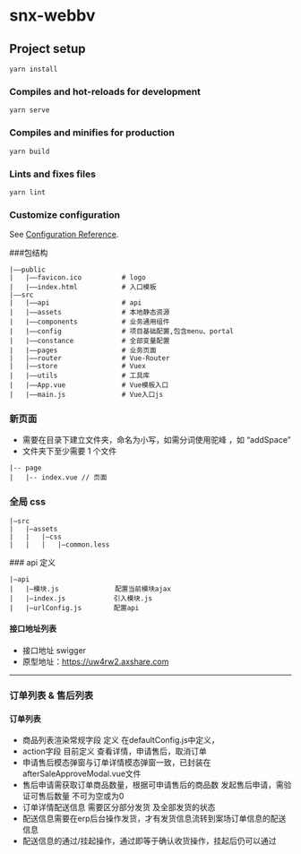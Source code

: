 # snx-webbv

## Project setup

```
yarn install
```

### Compiles and hot-reloads for development

```
yarn serve
```

### Compiles and minifies for production

```
yarn build
```

### Lints and fixes files

```
yarn lint
```

### Customize configuration

See [Configuration Reference](https://cli.vuejs.org/config/).

###包结构

```
|——public
|	|——favicon.ico          # logo
|	|——index.html           # 入口模板
|——src
|	|——api                  # api
|	|——assets               # 本地静态资源
|	|——components           # 业务通用组件
|	|——config               # 项目基础配置,包含menu、portal
|	|——constance            # 全部变量配置
|	|——pages                # 业务页面
|	|——router               # Vue-Router
|	|——store                # Vuex
|	|——utils                # 工具库
|	|——App.vue              # Vue模板入口
|	|——main.js              # Vue入口js

```

### 新页面

- 需要在目录下建立文件夹，命名为小写，如需分词使用驼峰 ，如 “addSpace”
- 文件夹下至少需要 1 个文件

```
|-- page
|	|-- index.vue // 页面
```

### 全局 css

```
|—src
|	|—assets
|   |	|—css
|   |	|	|—common.less
```

### api 定义

```
|—api
|	|—模块.js              配置当前模块ajax
|	|—index.js            引入模块.js
|	|—urlConfig.js        配置api
```

#### 接口地址列表

- 接口地址 swigger
- 原型地址：https://uw4rw2.axshare.com

---

###  订单列表 & 售后列表
#### 订单列表
- 商品列表渲染常规字段 定义 在defaultConfig.js中定义，
- action字段 目前定义  查看详情，申请售后，取消订单
- 申请售后模态弹窗与订单详情模态弹窗一致，已封装在afterSaleApproveModal.vue文件
- 售后申请需获取订单商品数量，根据可申请售后的商品数 发起售后申请，需验证可售后数量  不可为空或为0
- 订单详情配送信息  需要区分部分发货 及全部发货的状态
- 配送信息需要在erp后台操作发货，才有发货信息流转到案场订单信息的配送信息
- 配送信息的通过/挂起操作，通过即等于确认收货操作，挂起后仍可以通过

